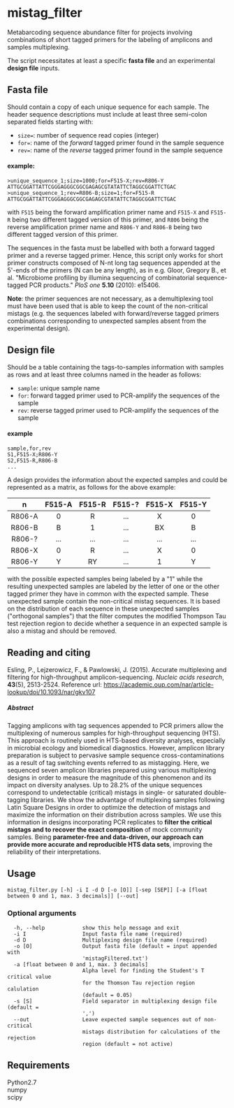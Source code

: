 # mistag_filter

Metabarcoding sequence abundance filter for projects involving combinations of short tagged primers for the labeling of amplicons and samples multiplexing.

The script necessitates at least a specific **fasta file** and an experimental **design file** inputs.

## Fasta file
Should contain a copy of each unique sequence for each sample. The header sequence descriptions must include at least three semi-colon separated fields starting with:
* ```size=```: number of sequence read copies (integer)
* ```for=```: name of the *forward* tagged primer found in the sample sequence
* ```rev=```: name of the *reverse* tagged primer found in the sample sequence

#### example:
```
>unique_sequence_1;size=1000;for=F515-X;rev=R806-Y
ATTGCGGATTATTCGGGAGGGCGGCGAGAGCGTATATTCTAGGCGGATTCTGAC
>unique_sequence_1;rev=R806-B;size=1;for=F515-R
ATTGCGGATTATTCGGGAGGGCGGCGAGAGCGTATATTCTAGGCGGATTCTGAC
```
with ```F515``` being the forward amplification primer name and ```F515-X``` and ```F515-R``` being two different tagged version of this primer, and ```R806``` being the reverse amplification primer name and ```R806-Y``` and ```R806-B``` being two different tagged version of this primer.

The sequences in the fasta must be labelled with both a forward tagged primer and a reverse tagged primer. Hence, this script only works for short primer constructs composed of N-nt long tag sequences appended at the 5'-ends of the primers (N can be any length), as in e.g. Gloor, Gregory B., et al. "Microbiome profiling by illumina sequencing of combinatorial sequence-tagged PCR products." _PloS one_ **5.10** (2010): e15406.

**Note**: the primer sequences are not necessary, as a demultiplexing tool must have been used that is able to keep the count of the non-critical mistags (e.g. the sequences labeled with forward/reverse tagged primers combinations corresponding to unexpected samples absent from the experimental design).

## Design file
Should be a table containing the tags-to-samples information with samples as rows and at least three columns named in the header as follows:
* ```sample```: unique sample name
* ```for```: forward tagged primer used to PCR-amplify the sequences of the sample
* ```rev```: reverse tagged primer used to PCR-amplify the sequences of the sample

#### example

```
sample,for,rev
S1,F515-X;R806-Y
S2,F515-R,R806-B
...
```
A design provides the information about the expected samples and could be represented as a matrix, as follows for the above example:

n | F515-A | F515-R | F515-? | F515-X | F515-Y
:---:|:---:|:---:|:---:|:---:|:---:
R806-A | 0 | R | ... | X | 0 
R806-B | B | 1 | ... | BX | B 
R806-? | ... | ... | ... | ... | ...
R806-X | 0 | R | ... | X | 0 
R806-Y | Y | RY | ... | 1 | Y

with the possible expected samples being labeled by a "1" while the resulting unexpected samples are labeled by the letter of one or the other tagged primer they have in common with the expected sample. These unexpected sample contain the non-critical mistag sequences. It is based on the distribution of each sequence in these unexpected samples ("orthogonal samples") that the filter computes the modified Thompson Tau test rejection region to decide whether a sequence in an expected sample is also a mistag and should be removed.

## Reading and citing
Esling, P., Lejzerowicz, F., & Pawlowski, J. (2015). Accurate multiplexing and filtering for high-throughput amplicon-sequencing. _Nucleic acids research_, **43**(5), 2513-2524.
Reference url: https://academic.oup.com/nar/article-lookup/doi/10.1093/nar/gkv107

##### Abstract
Tagging amplicons with tag sequences appended to PCR primers allow the multiplexing of numerous samples for high-throughput sequencing (HTS). This approach is routinely used in HTS-based diversity analyses, especially in microbial ecology and biomedical diagnostics. However, amplicon library preparation is subject to pervasive sample sequence cross-contaminations as a result of tag switching events referred to as mistagging. Here, we sequenced seven amplicon libraries prepared using various multiplexing designs in order to measure the magnitude of this phenomenon and its impact on diversity analyses. Up to 28.2% of the unique sequences correspond to undetectable (critical) mistags in single- or saturated double-tagging libraries. We show the advantage of multiplexing samples following Latin Square Designs in order to optimize the detection of mistags and maximize the information on their distribution across samples. We use this information in designs incorporating PCR replicates to __**filter the critical mistags and to recover the exact composition**__ of mock community samples. Being __**parameter-free and data-driven, our approach can provide more accurate and reproducible HTS data sets**__, improving the reliability of their interpretations.

## Usage

```
mistag_filter.py [-h] -i I -d D [-o [O]] [-sep [SEP]] [-a [float between 0 and 1, max. 3 decimals]] [--out]
```

### Optional arguments

```
  -h, --help            show this help message and exit
  -i I                  Input fasta file name (required)
  -d D                  Multiplexing design file name (required)
  -o [O]                Output fasta file (default = input appended with
                        'mistagFiltered.txt')
  -a [float between 0 and 1, max. 3 decimals]
                        Alpha level for finding the Student's T critical value
                        for the Thomson Tau rejection region calulation
                        (default = 0.05)
  -s [S]                Field separator in multiplexing design file (default =
                        ',')
  --out                 Leave expected sample sequences out of non-critical
                        mistags distribution for calculations of the rejection
                        region (default = not active)
```

## Requirements
Python2.7<br />
numpy<br />
scipy<br />


